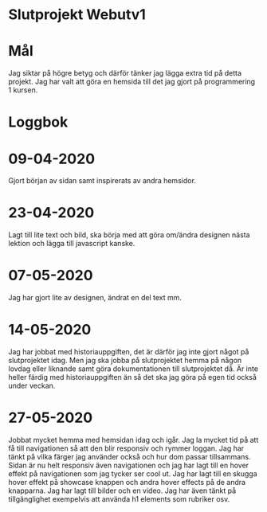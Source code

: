 # Slutprojekt Webutv1

# Mål
Jag siktar på högre betyg och därför tänker jag lägga extra tid på detta projekt.
Jag har valt att göra en hemsida till det jag gjort på programmering 1 kursen.

# Loggbok
# 09-04-2020
Gjort början av sidan samt inspirerats av andra hemsidor. 
# 23-04-2020
Lagt till lite text och bild, ska börja med att göra om/ändra designen nästa lektion och lägga till javascript kanske.

# 07-05-2020
Jag har gjort lite av designen, ändrat en del text mm.

# 14-05-2020
Jag har jobbat med historiauppgiften, det är därför jag inte gjort något på slutprojektet idag. Men jag ska jobba på slutprojektet hemma på någon lovdag eller liknande samt göra dokumentationen till slutprojektet då. Är inte heller färdig med historiauppgiften än så det ska jag göra på egen tid också under veckan.

# 27-05-2020
Jobbat mycket hemma med hemsidan idag och igår. Jag la mycket tid på att få till navigationen så att den blir responsiv och rymmer loggan. Jag har tänkt på vilka färger jag använder också och hur dom passar tillsammans. Sidan är nu helt responsiv även navigationen och jag har lagt till en hover effekt på navigationen som jag tycker ser cool ut. Jag har lagt till en skugga hover effekt på showcase knappen och andra hover effects på de andra knapparna. Jag har lagt till bilder och en video. Jag har även tänkt på tillgänglighet exempelvis att använda h1 elements som rubriker osv. 